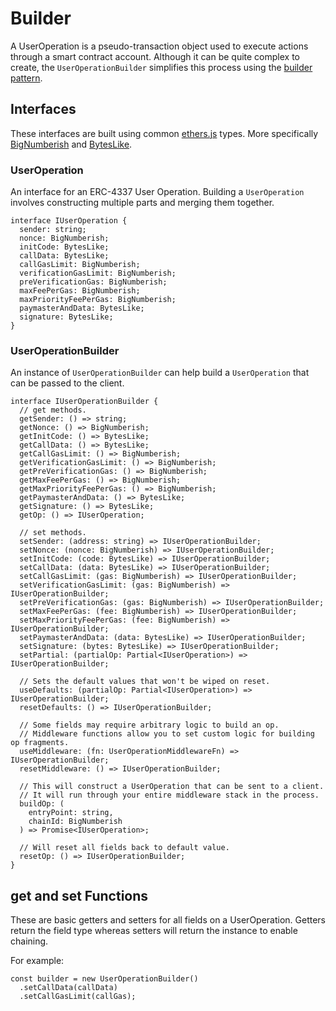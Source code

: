 # Builder

A UserOperation is a pseudo-transaction object used to execute actions through a smart 
contract account. Although it can be quite complex to create, the `UserOperationBuilder` simplifies this process using the [builder pattern](https://refactoring.guru/design-patterns/builder).

## Interfaces

These interfaces are built using common [ethers.js](https://docs.ethers.io/) types. More specifically [BigNumberish](https://docs.ethers.io/v5/api/utils/bignumber/#BigNumberish) and [BytesLike](https://docs.ethers.io/v5/api/utils/bytes/#BytesLike).

### UserOperation

An interface for an ERC-4337 User Operation. Building a `UserOperation` involves constructing multiple parts and merging them together.

```tsx
interface IUserOperation {
  sender: string;
  nonce: BigNumberish;
  initCode: BytesLike;
  callData: BytesLike;
  callGasLimit: BigNumberish;
  verificationGasLimit: BigNumberish;
  preVerificationGas: BigNumberish;
  maxFeePerGas: BigNumberish;
  maxPriorityFeePerGas: BigNumberish;
  paymasterAndData: BytesLike;
  signature: BytesLike;
}
```

### UserOperationBuilder

An instance of `UserOperationBuilder` can help build a `UserOperation` that can be passed to the client.

```tsx
interface IUserOperationBuilder {
  // get methods.
  getSender: () => string;
  getNonce: () => BigNumberish;
  getInitCode: () => BytesLike;
  getCallData: () => BytesLike;
  getCallGasLimit: () => BigNumberish;
  getVerificationGasLimit: () => BigNumberish;
  getPreVerificationGas: () => BigNumberish;
  getMaxFeePerGas: () => BigNumberish;
  getMaxPriorityFeePerGas: () => BigNumberish;
  getPaymasterAndData: () => BytesLike;
  getSignature: () => BytesLike;
  getOp: () => IUserOperation;

  // set methods.
  setSender: (address: string) => IUserOperationBuilder;
  setNonce: (nonce: BigNumberish) => IUserOperationBuilder;
  setInitCode: (code: BytesLike) => IUserOperationBuilder;
  setCallData: (data: BytesLike) => IUserOperationBuilder;
  setCallGasLimit: (gas: BigNumberish) => IUserOperationBuilder;
  setVerificationGasLimit: (gas: BigNumberish) => IUserOperationBuilder;
  setPreVerificationGas: (gas: BigNumberish) => IUserOperationBuilder;
  setMaxFeePerGas: (fee: BigNumberish) => IUserOperationBuilder;
  setMaxPriorityFeePerGas: (fee: BigNumberish) => IUserOperationBuilder;
  setPaymasterAndData: (data: BytesLike) => IUserOperationBuilder;
  setSignature: (bytes: BytesLike) => IUserOperationBuilder;
  setPartial: (partialOp: Partial<IUserOperation>) => IUserOperationBuilder;

  // Sets the default values that won't be wiped on reset.
  useDefaults: (partialOp: Partial<IUserOperation>) => IUserOperationBuilder;
  resetDefaults: () => IUserOperationBuilder;

  // Some fields may require arbitrary logic to build an op.
  // Middleware functions allow you to set custom logic for building op fragments.
  useMiddleware: (fn: UserOperationMiddlewareFn) => IUserOperationBuilder;
  resetMiddleware: () => IUserOperationBuilder;

  // This will construct a UserOperation that can be sent to a client.
  // It will run through your entire middleware stack in the process.
  buildOp: (
    entryPoint: string,
    chainId: BigNumberish
  ) => Promise<IUserOperation>;

  // Will reset all fields back to default value.
  resetOp: () => IUserOperationBuilder;
}
```

## get and set Functions

These are basic getters and setters for all fields on a UserOperation. Getters return the field type whereas setters will return the instance to enable chaining.

For example:

```tsx
const builder = new UserOperationBuilder()
  .setCallData(callData)
  .setCallGasLimit(callGas);
```
